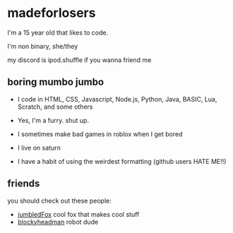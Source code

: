 #  madeforlosers

I'm a 15 year old that likes to code. 

I'm non binary, she/they

my discord is ipod.shuffle if you wanna friend me

## boring mumbo jumbo 
- I code in HTML, CSS, Javascript, Node.js, Python, Java, BASIC, Lua, Scratch, and some others

- Yes, I'm a furry. shut up.
- I sometimes make bad games in roblox when I get bored
- I live on saturn
- I have a habit of using the weirdest formatting (github users HATE ME!!)

## friends
you should check out these people:

- [jumbledFox](https://github.com/jumbledFox) cool fox that makes cool stuff
- [blockyheadman](https://github.com/blockyheadman) robot dude 
